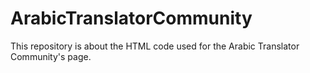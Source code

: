 # ArabicTranslatorCommunity
This repository is about the HTML code used for the Arabic Translator Community's page.
